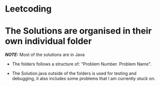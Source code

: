 # Leetcoding

# The Solutions are organised in their own individual folder
**_NOTE:_**  Most of the solutions are in Java

- The folders follows a structure of: "Problem Number. Problem Name".

- The Solution.java outside of the folders is used for testing and debugging, it also includes some problems that I am currently stuck on.

